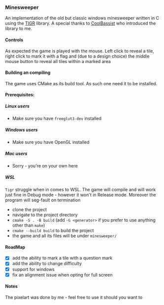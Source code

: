 ### Minesweeper

An implementation of the old but classic windows minesweeper written in C using the [TIGR](https://github.com/erkkah/tigr) library. A special thanks to [CoolBassist](https://github.com/CoolBassist) who introduced the library to me.

#### Controls

As expected the game is played with the mouse. Left click to reveal a tile, right click to mark it with a flag and (due to a design choice) the middle mouse button to reveal all tiles within a marked area

#### Building an compiling

The game uses CMake as its build tool. As such one need it to be installed.

#### Prerequisites:
##### Linux users
- Make sure you have `freeglut3-dev` installed

##### Windows users
- Make sure you have OpenGL installed 

##### Mac users
- Sorry - you're on your own here

##### WSL
`Tigr` struggle when in comes to WSL. The game will compile and will work just fine in Debug mode - however it won't in Release mode. Moreover the program will seg-fault on termination

- clone the project
- navigate to the project directory
- `cmake -S . -B build` (add `-G <generator>` if you prefer to use anything other than `make`)
- `cmake --build build` to build the project
- the game and all its files will be under `minesweeper/`


#### RoadMap

- [x] add the ability to mark a tile with a question mark
- [x] add the ability to change difficulty
- [x] support for windows
- [x] fix an alignment issue when opting for full screen

#### Notes

The pixelart was done by me - feel free to use it should you want to 
